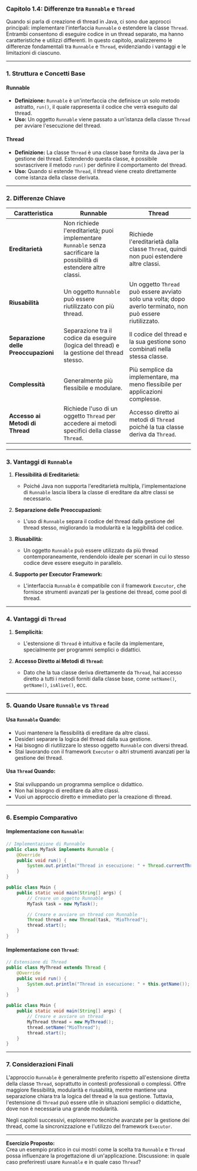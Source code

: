 ### **Capitolo 1.4: Differenze tra `Runnable` e `Thread`**

Quando si parla di creazione di thread in Java, ci sono due approcci principali: implementare l'interfaccia `Runnable` o estendere la classe `Thread`. Entrambi consentono di eseguire codice in un thread separato, ma hanno caratteristiche e utilizzi differenti. In questo capitolo, analizzeremo le differenze fondamentali tra `Runnable` e `Thread`, evidenziando i vantaggi e le limitazioni di ciascuno.

---

### **1. Struttura e Concetti Base**

#### **Runnable**
- **Definizione:** `Runnable` è un'interfaccia che definisce un solo metodo astratto, `run()`, il quale rappresenta il codice che verrà eseguito dal thread.
- **Uso:** Un oggetto `Runnable` viene passato a un'istanza della classe `Thread` per avviare l'esecuzione del thread.

#### **Thread**
- **Definizione:** La classe `Thread` è una classe base fornita da Java per la gestione dei thread. Estendendo questa classe, è possibile sovrascrivere il metodo `run()` per definire il comportamento del thread.
- **Uso:** Quando si estende `Thread`, il thread viene creato direttamente come istanza della classe derivata.

---

### **2. Differenze Chiave**

| **Caratteristica**               | **Runnable**                                                                 | **Thread**                                                                 |
|----------------------------------|-----------------------------------------------------------------------------|----------------------------------------------------------------------------|
| **Ereditarietà**                 | Non richiede l'ereditarietà; puoi implementare `Runnable` senza sacrificare la possibilità di estendere altre classi. | Richiede l'ereditarietà dalla classe `Thread`, quindi non puoi estendere altre classi. |
| **Riusabilità**                  | Un oggetto `Runnable` può essere riutilizzato con più thread.                | Un oggetto `Thread` può essere avviato solo una volta; dopo averlo terminato, non può essere riutilizzato. |
| **Separazione delle Preoccupazioni** | Separazione tra il codice da eseguire (logica del thread) e la gestione del thread stesso. | Il codice del thread e la sua gestione sono combinati nella stessa classe. |
| **Complessità**                  | Generalmente più flessibile e modulare.                                      | Più semplice da implementare, ma meno flessibile per applicazioni complesse. |
| **Accesso ai Metodi di Thread**  | Richiede l'uso di un oggetto `Thread` per accedere ai metodi specifici della classe `Thread`. | Accesso diretto ai metodi di `Thread` poiché la tua classe deriva da `Thread`. |

---

### **3. Vantaggi di `Runnable`**

1. **Flessibilità di Ereditarietà:**
   - Poiché Java non supporta l'ereditarietà multipla, l'implementazione di `Runnable` lascia libera la classe di ereditare da altre classi se necessario.

2. **Separazione delle Preoccupazioni:**
   - L'uso di `Runnable` separa il codice del thread dalla gestione del thread stesso, migliorando la modularità e la leggibilità del codice.

3. **Riusabilità:**
   - Un oggetto `Runnable` può essere utilizzato da più thread contemporaneamente, rendendolo ideale per scenari in cui lo stesso codice deve essere eseguito in parallelo.

4. **Supporto per Executor Framework:**
   - L'interfaccia `Runnable` è compatibile con il framework `Executor`, che fornisce strumenti avanzati per la gestione dei thread, come pool di thread.

---

### **4. Vantaggi di `Thread`**

1. **Semplicità:**
   - L'estensione di `Thread` è intuitiva e facile da implementare, specialmente per programmi semplici o didattici.

2. **Accesso Diretto ai Metodi di `Thread`:**
   - Dato che la tua classe deriva direttamente da `Thread`, hai accesso diretto a tutti i metodi forniti dalla classe base, come `setName()`, `getName()`, `isAlive()`, ecc.

---

### **5. Quando Usare `Runnable` vs `Thread`**

#### **Usa `Runnable` Quando:**
- Vuoi mantenere la flessibilità di ereditare da altre classi.
- Desideri separare la logica del thread dalla sua gestione.
- Hai bisogno di riutilizzare lo stesso oggetto `Runnable` con diversi thread.
- Stai lavorando con il framework `Executor` o altri strumenti avanzati per la gestione dei thread.

#### **Usa `Thread` Quando:**
- Stai sviluppando un programma semplice o didattico.
- Non hai bisogno di ereditare da altre classi.
- Vuoi un approccio diretto e immediato per la creazione di thread.

---

### **6. Esempio Comparativo**

#### **Implementazione con `Runnable`:**
```java
// Implementazione di Runnable
public class MyTask implements Runnable {
    @Override
    public void run() {
        System.out.println("Thread in esecuzione: " + Thread.currentThread().getName());
    }
}

public class Main {
    public static void main(String[] args) {
        // Creare un oggetto Runnable
        MyTask task = new MyTask();

        // Creare e avviare un thread con Runnable
        Thread thread = new Thread(task, "MioThread");
        thread.start();
    }
}
```

#### **Implementazione con `Thread`:**
```java
// Estensione di Thread
public class MyThread extends Thread {
    @Override
    public void run() {
        System.out.println("Thread in esecuzione: " + this.getName());
    }
}

public class Main {
    public static void main(String[] args) {
        // Creare e avviare un thread
        MyThread thread = new MyThread();
        thread.setName("MioThread");
        thread.start();
    }
}
```

---

### **7. Considerazioni Finali**

L'approccio `Runnable` è generalmente preferito rispetto all'estensione diretta della classe `Thread`, soprattutto in contesti professionali o complessi. Offre maggiore flessibilità, modularità e riusabilità, mentre mantiene una separazione chiara tra la logica del thread e la sua gestione. Tuttavia, l'estensione di `Thread` può essere utile in situazioni semplici o didattiche, dove non è necessaria una grande modularità.

Negli capitoli successivi, esploreremo tecniche avanzate per la gestione dei thread, come la sincronizzazione e l'utilizzo del framework `Executor`.

---

**Esercizio Proposto:**  
Crea un esempio pratico in cui mostri come la scelta tra `Runnable` e `Thread` possa influenzare la progettazione di un'applicazione. Discussione: in quale caso preferiresti usare `Runnable` e in quale caso `Thread`?
